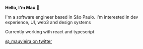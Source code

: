 **Hello, I'm Mau 👋**

I'm a software engineer based in São Paulo. I'm interested in dev experience, UI, web3 and design systems

Currently working with react and typescript

[@_mauvieira on twitter](https://twitter.com/_mauvieira)
